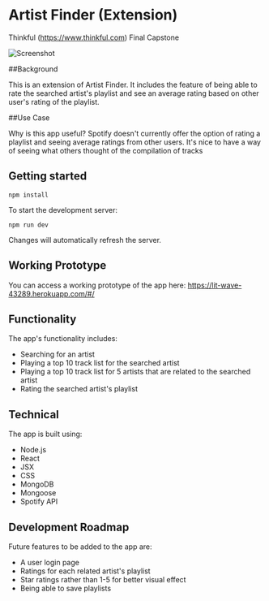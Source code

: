 # Artist Finder (Extension)
Thinkful (https://www.thinkful.com) Final Capstone 

![Screenshot](https://snag.gy/A9wZuv.jpg)

##Background

This is an extension of Artist Finder. It includes the feature of being able to rate the searched artist's playlist and see an average rating based on other user's rating of the playlist. 

##Use Case

Why is this app useful? Spotify doesn't currently offer the option of rating a playlist and seeing average ratings from other users. It's nice to have a way of seeing what others thought of the compilation of tracks

## Getting started
`npm install`

To start the development server:

`npm run dev`

Changes will automatically refresh the server.

## Working Prototype

You can access a working prototype of the app here: https://lit-wave-43289.herokuapp.com/#/

## Functionality
The app's functionality includes:

* Searching for an artist
* Playing a top 10 track list for the searched artist
* Playing a top 10 track list for 5 artists that are related to the searched artist
* Rating the searched artist's playlist

## Technical

The app is built using:

* Node.js
* React
* JSX
* CSS
* MongoDB
* Mongoose
* Spotify API

## Development Roadmap

Future features to be added to the app are:

* A user login page
* Ratings for each related artist's playlist
* Star ratings rather than 1-5 for better visual effect
* Being able to save playlists



